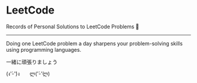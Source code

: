 # LeetCode
Records of Personal Solutions to LeetCode Problems 📝

---
Doing one LeetCode problem a day sharpens your problem-solving skills using programming languages.

一緒に頑張りましょう


(ง'̀-'́)ง &nbsp;&nbsp;&nbsp;&nbsp;&nbsp;   ლ('̀-'́ლ)
